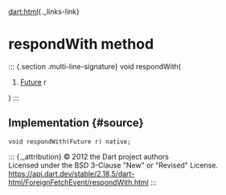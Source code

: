 [dart:html](../../dart-html/dart-html-library){._links-link}

respondWith method
==================

::: {.section .multi-line-signature}
void respondWith(

1.  [Future](../../dart-async/future-class) r

)
:::

Implementation {#source}
--------------

``` {.language-dart data-language="dart"}
void respondWith(Future r) native;
```

::: {._attribution}
© 2012 the Dart project authors\
Licensed under the BSD 3-Clause \"New\" or \"Revised\" License.\
<https://api.dart.dev/stable/2.18.5/dart-html/ForeignFetchEvent/respondWith.html>
:::
